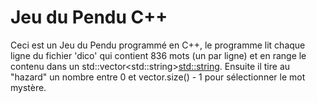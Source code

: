 # Jeu du Pendu C++
Ceci est un Jeu du Pendu programmé en C++, le programme lit chaque ligne du fichier 'dico' qui contient 836 mots (un par ligne) et en range le contenu dans un std::vector&lt;std::string&gt;<std::string>. Ensuite il tire au "hazard" un nombre entre 0 et vector.size() - 1 pour sélectionner le mot mystère.
